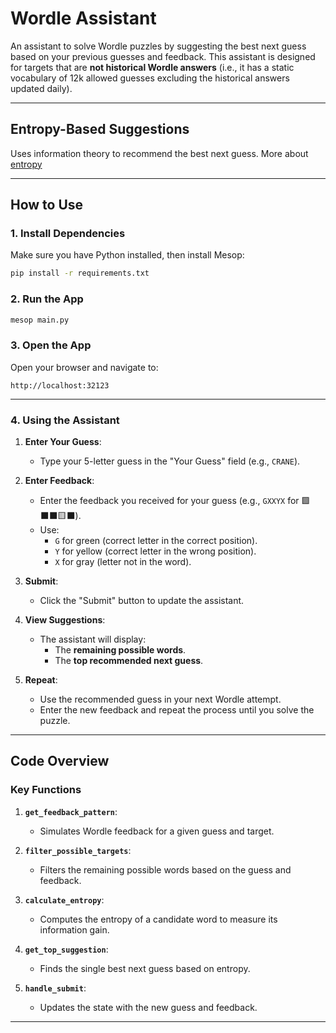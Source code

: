 # Wordle Assistant

An assistant to solve Wordle puzzles by suggesting the best next guess based on your previous guesses and feedback. 
This assistant is designed for targets that are **not historical Wordle answers** (i.e., it has a static vocabulary of 12k allowed guesses excluding the historical answers updated daily).

---

## Entropy-Based Suggestions

Uses information theory to recommend the best next guess. More about [entropy](entropy.md)

---

## How to Use

### 1. **Install Dependencies**
Make sure you have Python installed, then install Mesop:
```bash
pip install -r requirements.txt
```

### 2. **Run the App**
```bash
mesop main.py
```

### 3. **Open the App**
Open your browser and navigate to:
```
http://localhost:32123
```

---

### 4. **Using the Assistant**
1. **Enter Your Guess**:
   - Type your 5-letter guess in the "Your Guess" field (e.g., `CRANE`).

2. **Enter Feedback**:
   - Enter the feedback you received for your guess (e.g., `GXXYX` for 🟩⬛⬛🟨⬛).
   - Use:
     - `G` for green (correct letter in the correct position).
     - `Y` for yellow (correct letter in the wrong position).
     - `X` for gray (letter not in the word).

3. **Submit**:
   - Click the "Submit" button to update the assistant.

4. **View Suggestions**:
   - The assistant will display:
     - The **remaining possible words**.
     - The **top recommended next guess**.

5. **Repeat**:
   - Use the recommended guess in your next Wordle attempt.
   - Enter the new feedback and repeat the process until you solve the puzzle.

---

## Code Overview

### Key Functions
1. **`get_feedback_pattern`**:
   - Simulates Wordle feedback for a given guess and target.

2. **`filter_possible_targets`**:
   - Filters the remaining possible words based on the guess and feedback.

3. **`calculate_entropy`**:
   - Computes the entropy of a candidate word to measure its information gain.

4. **`get_top_suggestion`**:
   - Finds the single best next guess based on entropy.

5. **`handle_submit`**:
   - Updates the state with the new guess and feedback.

---